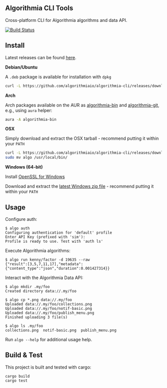Algorithmia CLI Tools
---------------------

Cross-platform CLI for Algorithmia algorithms and data API.

[![Build Status](https://travis-ci.org/algorithmiaio/algorithmia-cli.svg)](https://travis-ci.org/algorithmiaio/algorithmia-cli)


## Install

Latest releases can be found [here](https://github.com/algorithmiaio/algorithmia-cli/releases/latest).

**Debian/Ubuntu**

A `.deb` package is available for installation with `dpkg`

```bash
curl -L https://github.com/algorithmiaio/algorithmia-cli/releases/download/v1.0.0-beta.1/algorithmia_1.0.0-beta.1_amd64.deb | sudo dpkg -i
```

**Arch**

Arch packages available on the AUR as [algorithmia-bin](https://aur4.archlinux.org/packages/algorithmia-bin/) and [algorithmia-git](https://aur4.archlinux.org/packages/algorithmia-git/), e.g., using `aura` helper:

```bash
aura -A algorithmia-bin
```

**OSX**

Simply download and extract the OSX tarball - recommend putting it within your `PATH`

```bash
curl -L https://github.com/algorithmiaio/algorithmia-cli/releases/download/v1.0.0-beta.1/algorithmia_osx.tar.gz | tar -xz
sudo mv algo /usr/local/bin/
```

**Windows (64-bit)**

Install [OpenSSL for Windows](https://slproweb.com/products/Win32OpenSSL.html)

Download and extract the [latest Windows zip file](https://github.com/algorithmiaio/algorithmia-cli/releases/download/v1.0.0-beta.1/algorithmia_win64.zip) - recommend putting it within your `PATH`


## Usage

Configure auth:

    $ algo auth
    Configuring authentication for 'default' profile
    Enter API Key (prefixed with 'sim'):
    Profile is ready to use. Test with 'auth ls'

Execute Algorithmia algorithms:

    $ algo run kenny/factor -d 19635 --raw
    {"result":[3,5,7,11,17],"metadata":{"content_type":"json","duration":0.001427314}}

Interact with the Algorithmia Data API:

    $ algo mkdir .my/foo
    Created directory data://.my/foo

    $ algo cp *.png data://.my/foo
    Uploaded data://.my/foo/collections.png
    Uploaded data://.my/foo/notif-basic.png
    Uploaded data://.my/foo/publish_menu.png
    Finished uploading 3 file(s)

    $ algo ls .my/foo
    collections.png  notif-basic.png  publish_menu.png

Run `algo --help` for additional usage help.

## Build & Test

This project is built and tested with cargo:

    cargo build
    cargo test

